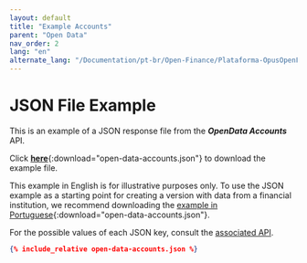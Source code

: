 ```yaml
---
layout: default
title: "Example Accounts"
parent: "Open Data"
nav_order: 2
lang: "en"
alternate_lang: "/Documentation/pt-br/Open-Finance/Plataforma-OpusOpenFinance/Integração/apis-dados-abertos/DadosAbertos-Accounts/"
---
```


# JSON File Example

This is an example of a JSON response file from the ***OpenData Accounts*** API.

Click [**here**](open-data-accounts.json){:download="open-data-accounts.json"} to download the example file.

This example in English is for illustrative purposes only. To use the JSON example as a starting point for creating a version with data from a financial institution, we recommend downloading the [example in Portuguese](../../../../pt-br/Open-Finance/Plataforma-OpusOpenFinance/apis-dados-abertos/open-data-accounts.json){:download="open-data-accounts.json"}.

For the possible values of each JSON key, consult the [associated API][Link-API].

```json
{% include_relative open-data-accounts.json %}
```

[Link-API]: ../../../../swagger-ui/index.html?api=en-open-data-accounts
